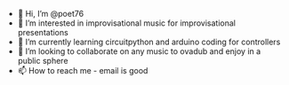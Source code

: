 - 👋 Hi, I’m @poet76
- 👀 I’m interested in improvisational music for improvisational presentations
- 🌱 I’m currently learning circuitpython and arduino coding for controllers
- 💞️ I’m looking to collaborate on any music to ovadub and enjoy in a public sphere
- 📫 How to reach me - email is good 

<!---
poet76/poet76 is a ✨ special ✨ repository because its `README.md` (this file) appears on your GitHub profile.
You can click the Preview link to take a look at your changes.
--->
